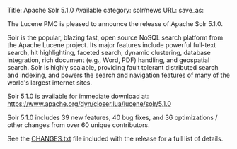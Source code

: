 Title: Apache Solr 5.1.0 Available
category: solr/news
URL: 
save_as: 

The Lucene PMC is pleased to announce the release of Apache Solr 5.1.0.

Solr is the popular, blazing fast, open source NoSQL search platform
from the Apache Lucene project. Its major features include powerful
full-text search, hit highlighting, faceted search, dynamic
clustering, database integration, rich document (e.g., Word, PDF)
handling, and geospatial search. Solr is highly scalable, providing
fault tolerant distributed search and indexing, and powers the search
and navigation features of many of the world's largest internet sites.

Solr 5.1.0 is available for immediate download at:
<https://www.apache.org/dyn/closer.lua/lucene/solr/5.1.0>

Solr 5.1.0 includes 39 new features, 40 bug fixes, and 36 optimizations
/ other changes from over 60 unique contributors.

See the [CHANGES.txt](/solr/5_1_0/changes/Changes.html) file included
with the release for a full list of details.

